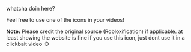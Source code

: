 whatcha doin here?

Feel free to use one of the icons in your videos!

**Note:** Please credit the original source (Robloxification) if applicable. at least showing the website is fine if you use this icon, just dont use it in a clickbait video :D
